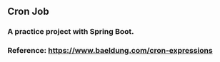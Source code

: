 ## Cron Job
### A practice project with Spring Boot.
### Reference: https://www.baeldung.com/cron-expressions